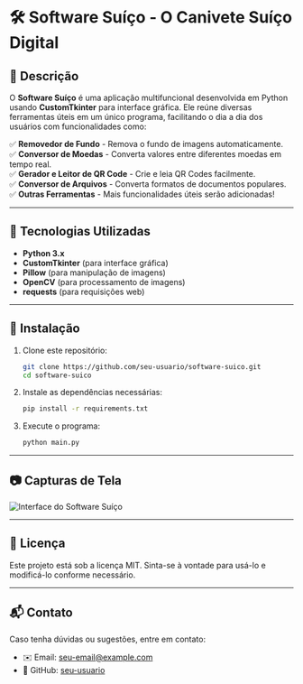 # 🛠️ Software Suíço - O Canivete Suíço Digital

## 📌 Descrição
O **Software Suíço** é uma aplicação multifuncional desenvolvida em Python usando **CustomTkinter** para interface gráfica. Ele reúne diversas ferramentas úteis em um único programa, facilitando o dia a dia dos usuários com funcionalidades como:

✅ **Removedor de Fundo** - Remova o fundo de imagens automaticamente.  
✅ **Conversor de Moedas** - Converta valores entre diferentes moedas em tempo real.  
✅ **Gerador e Leitor de QR Code** - Crie e leia QR Codes facilmente.  
✅ **Conversor de Arquivos** - Converta formatos de documentos populares.  
✅ **Outras Ferramentas** - Mais funcionalidades úteis serão adicionadas!

---

## 🚀 Tecnologias Utilizadas
- **Python 3.x**
- **CustomTkinter** (para interface gráfica)
- **Pillow** (para manipulação de imagens)
- **OpenCV** (para processamento de imagens)
- **requests** (para requisições web)

---

## 🔧 Instalação
1. Clone este repositório:
   ```bash
   git clone https://github.com/seu-usuario/software-suico.git
   cd software-suico
   ```
2. Instale as dependências necessárias:
   ```bash
   pip install -r requirements.txt
   ```
3. Execute o programa:
   ```bash
   python main.py
   ```

---

## 📷 Capturas de Tela
![Interface do Software Suíço](https://via.placeholder.com/800x400?text=Captura+de+Tela)

---

## 📜 Licença
Este projeto está sob a licença MIT. Sinta-se à vontade para usá-lo e modificá-lo conforme necessário.

---

## 📬 Contato
Caso tenha dúvidas ou sugestões, entre em contato:
- ✉️ Email: seu-email@example.com
- 🐙 GitHub: [seu-usuario](https://github.com/seu-usuario)
